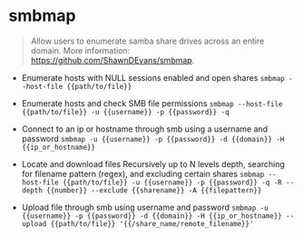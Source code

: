 # smbmap
> Allow users to enumerate samba share drives across an entire domain.
> More information: <https://github.com/ShawnDEvans/smbmap>.

- Enumerate hosts with NULL sessions enabled and open shares
`smbmap --host-file {{path/to/file}}`

- Enumerate hosts and check SMB file permissions
`smbmap --host-file {{path/to/file}} -u {{username}} -p {{password}} -q`

- Connect to an ip or hostname through smb using a username and password
`smbmap -u {{username}} -p {{password}} -d {{domain}} -H {{ip_or_hostname}}`

- Locate and download files Recursively up to N levels depth, searching for filename pattern (regex), and excluding certain shares
`smbmap --host-file {{path/to/file}} -u {{username}} -p {{password}} -q -R --depth {{number}} --exclude {{sharename}} -A {{filepattern}}`

- Upload file through smb using username and password
`smbmap -u {{username}} -p {{password}} -d {{domain}} -H {{ip_or_hostname}} --upload {{path/to/file}} '{{/share_name/remote_filename}}'`
